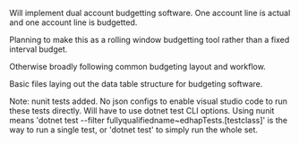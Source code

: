 Will implement dual account budgetting software. One account line is actual and one account line is budgetted.

Planning to make this as a rolling window budgetting tool rather than a fixed interval budget.

Otherwise broadly following common budgeting layout and workflow.

Basic files laying out the data table structure for budgeting software.

Note: nunit tests added. No json configs to enable visual studio code to run these tests directly. Will have to use dotnet test CLI options. Using nunit means 'dotnet test --filter fullyqualifiedname~edhapTests.[testclass]' is the way to run a single test, or 'dotnet test' to simply run the whole set.
